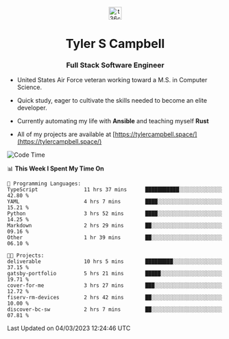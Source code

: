 <p align="center">
<a href="https://www.linkedin.com/in/t36campbell" target="blank"><img align="center" src="https://ik.imagekit.io/t36campbell/Portfolio/linkedin.png.original_m8bbGgPh6.png" alt="t36campbell" height="30" width="30" /></a>
</p>
<h1 align="center">Tyler S Campbell</h1>
<h3 align="center">Full Stack Software Engineer</h3>

* United States Air Force veteran working toward a M.S. in Computer Science.

* Quick study, eager to cultivate the skills needed to become an elite developer.

* Currently automating my life with **Ansible** and teaching myself **Rust**

* All of my projects are available at [https://tylercampbell.space/](https://tylercampbell.space/)

<!--START_SECTION:waka-->
![Code Time](http://img.shields.io/badge/Code%20Time-2%2C234%20hrs%2027%20mins-blue)

📊 **This Week I Spent My Time On** 

```text
💬 Programming Languages: 
TypeScript               11 hrs 37 mins      ███████████░░░░░░░░░░░░░░   42.80 % 
YAML                     4 hrs 7 mins        ████░░░░░░░░░░░░░░░░░░░░░   15.21 % 
Python                   3 hrs 52 mins       ████░░░░░░░░░░░░░░░░░░░░░   14.25 % 
Markdown                 2 hrs 29 mins       ██░░░░░░░░░░░░░░░░░░░░░░░   09.16 % 
Other                    1 hr 39 mins        ██░░░░░░░░░░░░░░░░░░░░░░░   06.10 % 

🐱‍💻 Projects: 
deliverable              10 hrs 5 mins       █████████░░░░░░░░░░░░░░░░   37.15 % 
gatsby-portfolio         5 hrs 21 mins       █████░░░░░░░░░░░░░░░░░░░░   19.71 % 
cover-for-me             3 hrs 27 mins       ███░░░░░░░░░░░░░░░░░░░░░░   12.72 % 
fiserv-rm-devices        2 hrs 42 mins       ██░░░░░░░░░░░░░░░░░░░░░░░   10.00 % 
discover-bc-sw           2 hrs 7 mins        ██░░░░░░░░░░░░░░░░░░░░░░░   07.81 % 
```


 Last Updated on 04/03/2023 12:24:46 UTC
<!--END_SECTION:waka-->
